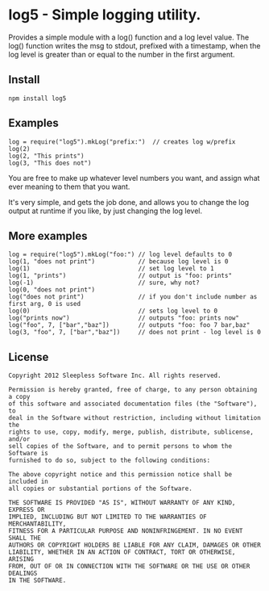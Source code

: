 
# log5 - Simple logging utility.  

Provides a simple module with a log() function and a log level value.
The log() function writes the msg to stdout, prefixed with a timestamp, when
the log level is greater than or equal to the number in the first argument.


## Install
	
	npm install log5

## Examples

	log = require("log5").mkLog("prefix:")	// creates log w/prefix
	log(2)
	log(2, "This prints")
	log(3, "This does not")	

You are free to make up whatever level numbers you want, and assign what ever meaning to them that 
you want.

It's very simple, and gets the job done, and allows you to change the log output at
runtime if you like, by just changing the log level.

## More examples

	log = require("log5").mkLog("foo:")	// log level defaults to 0
	log(1, "does not print")			// because log level is 0
	log(1)								// set log level to 1
	log(1, "prints")					// output is "foo: prints"
	log(-1)								// sure, why not?
	log(0, "does not print")
	log("does not print")				// if you don't include number as first arg, 0 is used
	log(0)								// sets log level to 0
	log("prints now")					// outputs "foo: prints now"
	log("foo", 7, ["bar","baz"])		// outputs "foo: foo 7 bar,baz"
	log(3, "foo", 7, ["bar","baz"])		// does not print - log level is 0

## License

	Copyright 2012 Sleepless Software Inc. All rights reserved.

	Permission is hereby granted, free of charge, to any person obtaining a copy
	of this software and associated documentation files (the "Software"), to
	deal in the Software without restriction, including without limitation the
	rights to use, copy, modify, merge, publish, distribute, sublicense, and/or
	sell copies of the Software, and to permit persons to whom the Software is
	furnished to do so, subject to the following conditions:

	The above copyright notice and this permission notice shall be included in
	all copies or substantial portions of the Software.

	THE SOFTWARE IS PROVIDED "AS IS", WITHOUT WARRANTY OF ANY KIND, EXPRESS OR
	IMPLIED, INCLUDING BUT NOT LIMITED TO THE WARRANTIES OF MERCHANTABILITY,
	FITNESS FOR A PARTICULAR PURPOSE AND NONINFRINGEMENT. IN NO EVENT SHALL THE
	AUTHORS OR COPYRIGHT HOLDERS BE LIABLE FOR ANY CLAIM, DAMAGES OR OTHER
	LIABILITY, WHETHER IN AN ACTION OF CONTRACT, TORT OR OTHERWISE, ARISING
	FROM, OUT OF OR IN CONNECTION WITH THE SOFTWARE OR THE USE OR OTHER DEALINGS
	IN THE SOFTWARE. 
